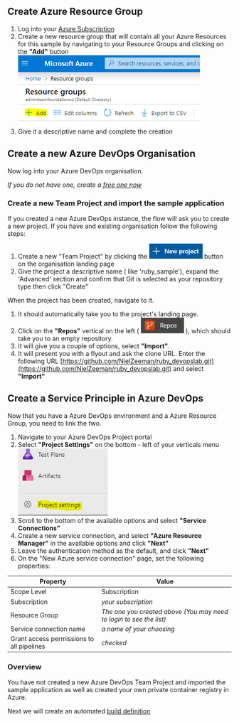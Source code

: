 ## Create Azure Resource Group

1. Log into your [Azure Subscription](https://portal.azure.com)
2. Create a new resource group that will contain all your Azure Resources for this sample by navigating to your Resource Groups and clicking on the __"Add"__ button
 ![](../images/add_resourcegroup.png)
3. Give it a descriptive name and complete the creation

## Create a new Azure DevOps Organisation
Now log into your Azure DevOps organisation.

_If you do not have one, create a [free one now](https://azure.microsoft.com/en-us/services/devops/)_

### Create a new Team Project and import the sample application
If you created a new Azure DevOps instance, the flow will ask you to create a new project. If you have and existing organisation follow the following steps: 
1. Create a new "Team Project" by clicking the ![](../images/new_project.png) button on the organisation landing page
2. Give the project a descriptive name ( like 'ruby_sample'), expand the 'Advanced' section and confirm that Git is selected as your repository type then click "Create"

When the project has been created, navigate to it.
1. It should automatically take you to the project's landing page.
2. Click on the __"Repos"__ vertical on the left ( ![](../images/repos.png) ), which should take you to an empty repository. 
3. It will give you a couple of options, select __"Import"__.
4. It will present you with a flyout and ask the clone URL. Enter the following URL [https://github.com/NielZeeman/ruby_devopslab.git](https://github.com/NielZeeman/ruby_devopslab.git) and select __"Import"__

## Create a Service Principle in Azure DevOps
Now that you have a Azure DevOps environment and a Azure Resource Group, you need to link the two.
1. Navigate to your Azure DevOps Project portal
2. Select __"Project Settings"__ on the bottom - left of your verticals menu
![](../images/project_settings.png)
3. Scroll to the bottom of the available options and select __"Service Connections"__
4. Create a new service connection, and select __"Azure Resource Manager"__ in the available options and click __"Next"__
5. Leave the authentication method as the default, and click __"Next"__
6. On the "New Azure service connection" page, set the following properties:

|Property|Value|
|---|---|
|Scope Level |Subscription|
|Subscription |_your subscription_|
|Resource Group |_The one you created above (You may need to login to see the list)_|
|Service connection name|_a name of your choosing_|
| Grant access permissions to all pipelines | _checked_|

### Overview
You have not created a new Azure DevOps Team Project and imported the sample application as well as created your own private container registry in Azure. 

Next we will create an automated [build definition](./2.BuildDefinition.md)
